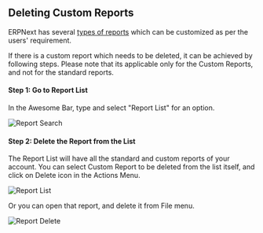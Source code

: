 ## Deleting Custom Reports

ERPNext has several [types of reports](https://docs.erpnext.com/docs/v13/user/manual/en/customize-erpnext/articles/making-custom-reports) which can be customized as per the users' requirement.

If there is a custom report which needs to be deleted, it can be achieved by following steps. Please note that its applicable only for the Custom Reports, and not for the standard reports.

#### Step 1: Go to Report List

In the Awesome Bar, type and select "Report List" for an option.

![Report Search](https://docs.erpnext.com/files/customize-deleting-reports-1.png)

#### Step 2: Delete the Report from the List

The Report List will have all the standard and custom reports of your account. You can select Custom Report to be deleted from the list itself, and click on Delete icon in the Actions Menu.

![Report List](https://docs.erpnext.com/files/customize-deleting-reports.png)

Or you can open that report, and delete it from File menu.

![Report Delete](https://docs.erpnext.com/files/customize-deleting-reports-2.png)